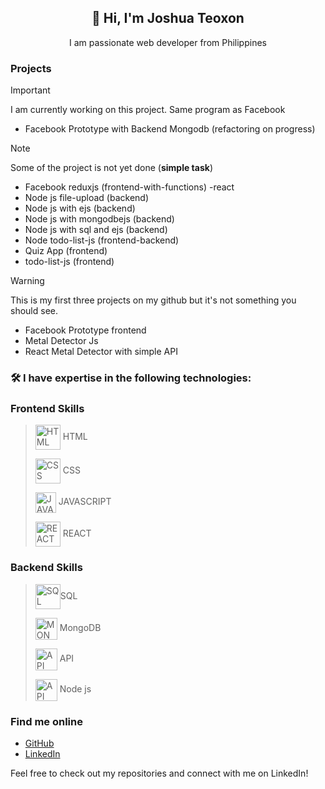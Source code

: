 <h2 align="center">👋 Hi, I'm Joshua Teoxon </h2>
<p align="center"> I am passionate web developer from Philippines </p>


### Projects 
> [!IMPORTANT]
> I am currently working on this project. Same program as Facebook
* Facebook Prototype with Backend Mongodb (refactoring on progress)

> [!NOTE]
> Some of the project is not yet done (<b>simple task</b>)
*  Facebook reduxjs (frontend-with-functions) -react 
*  Node js file-upload (backend)
*  Node js with ejs (backend)
*  Node js with mongodbejs (backend)
*  Node js with sql and ejs (backend)
*  Node todo-list-js  (frontend-backend)
*  Quiz App (frontend)
*  todo-list-js (frontend)


> [!WARNING]
> This is my first three projects on my github but it's not something you should see.
*  Facebook Prototype frontend
*  Metal Detector Js
*  React Metal Detector with simple API


### 🛠️ I have expertise in the following technologies:
### Frontend Skills
> <p><img align="center" src="https://www.svgrepo.com/show/452228/html-5.svg" height="40" width="40" alt="HTML"/> HTML </p> 
> <p><img align="center" src="https://www.svgrepo.com/show/452185/css-3.svg" height="40" width="40" alt="CSS"/> CSS</p>
> <p><img align="center" src="https://www.svgrepo.com/show/349419/javascript.svg" height="33" width="33" alt="JAVASCRIPT"/> JAVASCRIPT</p>
> <p><img align="center" src="https://www.svgrepo.com/show/493719/react-javascript-js-framework-facebook.svg" height="40" width="40" alt="REACT"/> REACT </p>

### Backend Skills
> <p><img align="center" src="https://www.svgrepo.com/show/331761/sql-database-sql-azure.svg" height="40" width="40" alt="SQL"/>SQL </p>
> <p><img align="center" src="https://www.svgrepo.com/show/439231/mongodb.svg" height="35" width="35" alt="MONGODB"/> MongoDB</p>
> <p><img align="center" src="https://www.svgrepo.com/show/261808/api.svg" height="35" width="35" alt="API"/> API </p>
> <p><img align="center" src="https://miro.medium.com/v2/resize:fit:800/1*bc9pmTiyKR0WNPka2w3e0Q.png" height="35" width="35" alt="API"/> Node js </p>



### Find me online

- [GitHub](https://github.com/your-username)
- [LinkedIn](https://www.linkedin.com/in/your-linkedin-profile)

Feel free to check out my repositories and connect with me on LinkedIn!
